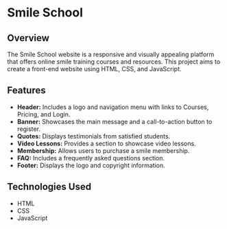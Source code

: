 # Smile School

## Overview

The Smile School website is a responsive and visually appealing platform that offers online smile training courses and resources. This project aims to create a front-end website using HTML, CSS, and JavaScript. 

## Features

- **Header:** Includes a logo and navigation menu with links to Courses, Pricing, and Login.
- **Banner:** Showcases the main message and a call-to-action button to register.
- **Quotes:** Displays testimonials from satisfied students.
- **Video Lessons:** Provides a section to showcase video lessons.
- **Membership:** Allows users to purchase a smile membership.
- **FAQ:** Includes a frequently asked questions section.
- **Footer:** Displays the logo and copyright information.

## Technologies Used

- HTML
- CSS
- JavaScript

